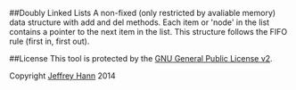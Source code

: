 ##Doubly Linked Lists
A non-fixed (only restricted by avaliable memory) data structure with add and del methods. Each item or 'node'      in the list contains a pointer to the next item in the list. This structure follows the FIFO rule (first in, first out).

##License
This tool is protected by the [GNU General Public License v2](http://www.gnu.org/licenses/gpl-2.0.html).

Copyright [Jeffrey Hann](http://jeffreyhann.ca/) 2014

